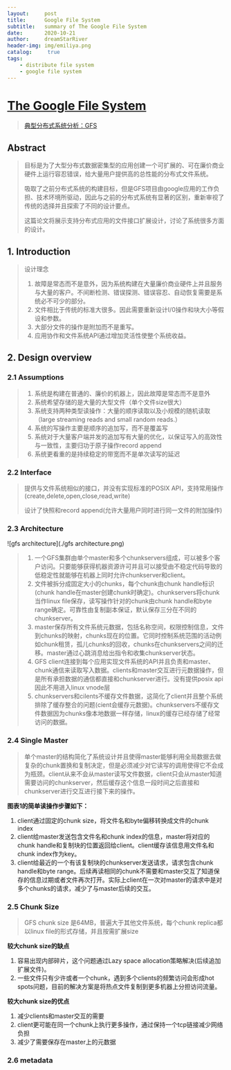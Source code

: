 ```yaml
---
layout:     post
title:      Google File System
subtitle:   summary of The Google File System
date:       2020-10-21
author:     dreamStarRiver
header-img: img/emiliya.png
catalog: 	 true
tags:
    - distribute file system 
    - google file system
---
```


# [The Google File System](https://dl.acm.org/doi/pdf/10.1145/945445.945450)

> [典型分布式系统分析：GFS](https://www.cnblogs.com/xybaby/p/8967424.html#_label_2)

## Abstract

> 目标是为了大型分布式数据密集型的应用创建一个可扩展的、可在廉价商业硬件上运行容忍错误，给大量用户提供高的总性能的分布式文件系统。
>
> 吸取了之前分布式系统的构建目标，但是GFS项目由google应用的工作负担、技术环境所驱动，因此与之前的分布式系统有显著的区别，重新审视了传统的选择并且探索了不同的设计要点。
>
> 这篇论文将展示支持分布式应用的文件接口扩展设计，讨论了系统很多方面的设计。

## 1. Introduction

> 设计理念
>
> 1. 故障是常态而不是意外，因为系统构建在大量廉价商业硬件上并且服务与大量的客户。不间断检测、错误探测、错误容忍、自动恢复需要是系统必不可少的部分。
> 2. 文件相比于传统的标准大很多。因此需要重新设计I/0操作和块大小等假设和参数。
> 3. 大部分文件的操作是附加而不是重写。
> 4. 应用协作和文件系统API通过增加灵活性使整个系统收益。

## 2. Design overview

### 2.1 Assumptions

> 1. 系统是构建在普通的、廉价的机器上，因此故障是常态而不是意外
> 2. 系统希望存储的是大量的大型文件（单个文件size很大）
> 3. 系统支持两种类型读操作：大量的顺序读取以及小规模的随机读取（large streaming reads and small random reads.）
> 4. 系统的写操作主要是顺序的追加写，而不是覆盖写
> 5. 系统对于大量客户端并发的追加写有大量的优化，以保证写入的高效性与一致性，主要归功于原子操作record append
> 6. 系统更看重的是持续稳定的带宽而不是单次读写的延迟

### 2.2 Interface

> 提供与文件系统相似的接口，并没有实现标准的POSIX API，支持常用操作(create,delete,open,close,read,write)
>
> 设计了快照和record append(允许大量用户同时进行同一文件的附加操作)

### 2.3 Architecture

![gfs architecture](./gfs architecture.png)

> 1. 一个GFS集群由单个master和多个chunkservers组成，可以被多个客户访问。只要能够获得机器资源许可并且可以接受由不稳定代码导致的低稳定性就能够在机器上同时允许chunkserver和client。
> 2. 文件被拆分成固定大小的chunks，每个chunk由chunk handle标识(chunk handle在master创建chunk时确定)。chunkservers将chunk当作linux file保存，读写操作针对的chunk由chunk handle和byte range确定。可靠性由复制副本保证，默认保存三分在不同的chunkserver。
> 3. master保存所有文件系统元数据，包括名称空间，权限控制信息，文件到chunks的映射，chunks现在的位置。它同时控制系统范围的活动例如chunk租赁，孤儿chunks的回收，chunks在chunkservers之间的迁移。master通过心跳消息给出指令和收集chunkserver状态。
> 4. GFS client连接到每个应用实现文件系统的API并且负责和master、chunk通信来读取写入数据。clients和master交互进行元数据操作，但是所有承担数据的通信都直接和chunkserver进行。没有提供posix api因此不用进入linux vnode层
> 5. chunkservers和cilents不缓存文件数据，这简化了client并且整个系统排除了缓存整合的问题(cient会缓存元数据)。chunkservers不缓存文件数据因为chunks像本地数据一样存储，linux的缓存已经存储了经常访问的数据。

### 2.4 Single Master

> 单个master的结构简化了系统设计并且使得master能够利用全局数据去做复杂的chunk置换和复制决定，但是必须减少对它读写的调用使得它不会成为瓶颈。client从来不会从master读写文件数据，client只会从master知道需要访问的chunkserver，然后缓存这个信息一段时间之后直接和chunkserver进行交互进行接下来的操作。

**图表1的简单读操作步骤如下：**

1. client通过固定的chunk size，将文件名和byte偏移转换成文件的chunk index
2. client给master发送包含文件名和chunk index的信息，master将对应的chunk handle和复制块的位置返回给client。client缓存该信息用文件名和chunk index作为key。
3. client给最近的一个有该复制块的chunkserver发送请求，请求包含chunk handle和byte range。后续再读相同的chunk不需要和master交互了知道保存的信息过期或者文件再次打开。实际上client在一次对master的请求中是对多个chunks的请求，减少了与master后续的交互。

### 2.5 Chunk Size

>GFS chunk size 是64MB，普遍大于其他文件系统，每个chunk replica都以linux file的形式存储，并且按需扩展size

**较大chunk size的缺点**

1. 容易出现内部碎片，这个问题通过Lazy space allocation策略解决(后续追加扩展文件)。
2. 一些文件只有少许或者一个chunk，遇到多个clients的频繁访问会形成hot spots问题，目前的解决方案是将热点文件复制到更多机器上分担访问流量。

**较大chunk size的优点**

1. 减少clients和master交互的需要
2. client更可能在同一个chunk上执行更多操作，通过保持一个tcp链接减少网络负担
3. 减少了需要保存在master上的元数据

### 2.6 metadata





